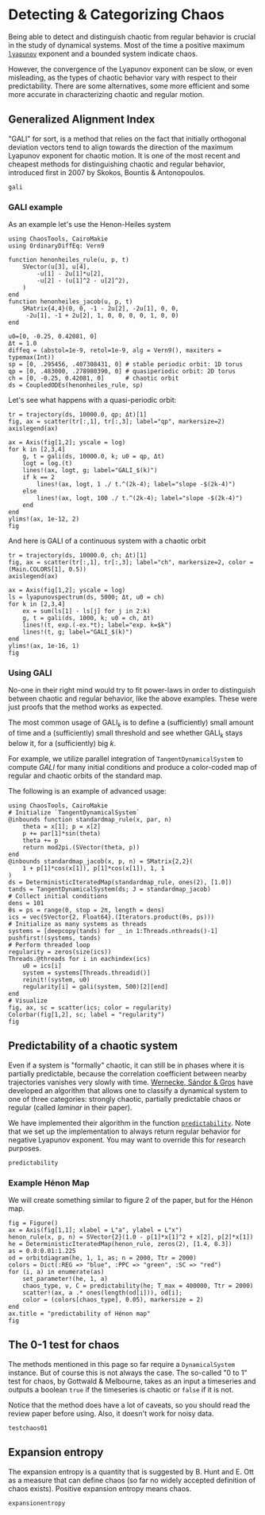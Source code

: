 # Detecting & Categorizing Chaos
Being able to detect and distinguish chaotic from regular behavior is crucial in the study of dynamical systems.
Most of the time a positive maximum [`lyapunov`](@ref) exponent
and a bounded system indicate chaos.

However, the convergence of the Lyapunov exponent can be slow, or even misleading, as the types of chaotic behavior vary with respect to their predictability.
There are some alternatives, some more efficient and some more accurate in characterizing chaotic and regular motion.

## Generalized Alignment Index
"GALI" for sort, is a method that relies on the fact that initially orthogonal deviation vectors tend to align towards the direction of the maximum Lyapunov exponent for chaotic motion.
It is one of the most recent and cheapest methods for distinguishing chaotic and regular behavior, introduced first in 2007 by Skokos, Bountis & Antonopoulos.
```@docs
gali
```

### GALI example

As an example let's use the Henon-Heiles system
```@example MAIN
using ChaosTools, CairoMakie
using OrdinaryDiffEq: Vern9

function henonheiles_rule(u, p, t)
    SVector(u[3], u[4],
        -u[1] - 2u[1]*u[2],
        -u[2] - (u[1]^2 - u[2]^2),
    )
end
function henonheiles_jacob(u, p, t)
    SMatrix{4,4}(0, 0, -1 - 2u[2], -2u[1], 0, 0,
     -2u[1], -1 + 2u[2], 1, 0, 0, 0, 0, 1, 0, 0)
end

u0=[0, -0.25, 0.42081, 0]
Δt = 1.0
diffeq = (abstol=1e-9, retol=1e-9, alg = Vern9(), maxiters = typemax(Int))
sp = [0, .295456, .407308431, 0] # stable periodic orbit: 1D torus
qp = [0, .483000, .278980390, 0] # quasiperiodic orbit: 2D torus
ch = [0, -0.25, 0.42081, 0]      # chaotic orbit
ds = CoupledODEs(henonheiles_rule, sp)
```

Let's see what happens with a quasi-periodic orbit:

```@example MAIN
tr = trajectory(ds, 10000.0, qp; Δt)[1]
fig, ax = scatter(tr[:,1], tr[:,3]; label="qp", markersize=2)
axislegend(ax)

ax = Axis(fig[1,2]; yscale = log)
for k in [2,3,4]
    g, t = gali(ds, 10000.0, k; u0 = qp, Δt)
    logt = log.(t)
    lines!(ax, logt, g; label="GALI_$(k)")
    if k == 2
        lines!(ax, logt, 1 ./ t.^(2k-4); label="slope -$(2k-4)")
    else
        lines!(ax, logt, 100 ./ t.^(2k-4); label="slope -$(2k-4)")
    end
end
ylims!(ax, 1e-12, 2)
fig
```

And here is GALI of a continuous system with a chaotic orbit
```@example MAIN
tr = trajectory(ds, 10000.0, ch; Δt)[1]
fig, ax = scatter(tr[:,1], tr[:,3]; label="ch", markersize=2, color = (Main.COLORS[1], 0.5))
axislegend(ax)

ax = Axis(fig[1,2]; yscale = log)
ls = lyapunovspectrum(ds, 5000; Δt, u0 = ch)
for k in [2,3,4]
    ex = sum(ls[1] - ls[j] for j in 2:k)
    g, t = gali(ds, 1000, k; u0 = ch, Δt)
    lines!(t, exp.(-ex.*t); label="exp. k=$k")
    lines!(t, g; label="GALI_$(k)")
end
ylims!(ax, 1e-16, 1)
fig
```


### Using GALI
No-one in their right mind would try to fit power-laws in order to distinguish between chaotic and regular behavior, like the above examples. These were just proofs that the method works as expected.

The most common usage of $\text{GALI}_k$ is to define a (sufficiently) small
amount of time and a (sufficiently) small threshold and see whether $\text{GALI}_k$
stays below it, for a (sufficiently) big $k$.

For example, we utilize parallel integration of `TangentDynamicalSystem` to compute $GALI$ for many initial conditions and produce a color-coded map of regular and chaotic orbits of the standard map.

The following is an example of advanced usage:
```@example MAIN
using ChaosTools, CairoMakie
# Initialize `TangentDynamicalSystem`
@inbounds function standardmap_rule(x, par, n)
    theta = x[1]; p = x[2]
    p += par[1]*sin(theta)
    theta += p
    return mod2pi.(SVector(theta, p))
end
@inbounds standardmap_jacob(x, p, n) = SMatrix{2,2}(
    1 + p[1]*cos(x[1]), p[1]*cos(x[1]), 1, 1
)
ds = DeterministicIteratedMap(standardmap_rule, ones(2), [1.0])
tands = TangentDynamicalSystem(ds; J = standardmap_jacob)
# Collect initial conditions
dens = 101
θs = ps = range(0, stop = 2π, length = dens)
ics = vec(SVector{2, Float64}.(Iterators.product(θs, ps)))
# Initialize as many systems as threads
systems = [deepcopy(tands) for _ in 1:Threads.nthreads()-1]
pushfirst!(systems, tands)
# Perform threaded loop
regularity = zeros(size(ics))
Threads.@threads for i in eachindex(ics)
    u0 = ics[i]
    system = systems[Threads.threadid()]
    reinit!(system, u0)
    regularity[i] = gali(system, 500)[2][end]
end
# Visualize
fig, ax, sc = scatter(ics; color = regularity)
Colorbar(fig[1,2], sc; label = "regularity")
fig
```

## Predictability of a chaotic system

Even if a system is "formally" chaotic, it can still be in phases where it is partially
predictable, because the correlation coefficient between nearby trajectories vanishes
very slowly with time.
[Wernecke, Sándor & Gros](https://www.nature.com/articles/s41598-017-01083-x) have
developed an algorithm that allows one to classify a dynamical system to one of three
categories: strongly chaotic, partially predictable chaos or regular
(called *laminar* in their paper).

We have implemented their algorithm in the function [`predictability`](@ref).
Note that we set up the implementation to always return regular behavior for negative
Lyapunov exponent. You may want to override this for research purposes.

```@docs
predictability
```

### Example Hénon Map
We will create something similar to figure 2 of the paper, but for the Hénon map.

```@example MAIN
fig = Figure()
ax = Axis(fig[1,1]; xlabel = L"a", ylabel = L"x")
henon_rule(x, p, n) = SVector{2}(1.0 - p[1]*x[1]^2 + x[2], p[2]*x[1])
he = DeterministicIteratedMap(henon_rule, zeros(2), [1.4, 0.3])
as = 0.8:0.01:1.225
od = orbitdiagram(he, 1, 1, as; n = 2000, Ttr = 2000)
colors = Dict(:REG => "blue", :PPC => "green", :SC => "red")
for (i, a) in enumerate(as)
    set_parameter!(he, 1, a)
    chaos_type, ν, C = predictability(he; T_max = 400000, Ttr = 2000)
    scatter!(ax, a .* ones(length(od[i])), od[i];
    color = (colors[chaos_type], 0.05), markersize = 2)
end
ax.title = "predictability of Hénon map"
fig
```

## The 0-1 test for chaos

The methods mentioned in this page so far require a `DynamicalSystem` instance.
But of course this is not always the case. The so-called "0 to 1" test for chaos, by
Gottwald & Melbourne, takes as an input a timeseries and outputs a boolean `true` if
the timeseries is chaotic or `false` if it is not.

Notice that the method does have a lot of caveats, so you should read the review paper
before using. Also, it doesn't work for noisy data.

```@docs
testchaos01
```

## Expansion entropy

The expansion entropy is a quantity that is suggested by B. Hunt and E. Ott as a measure
that can define chaos (so far no widely accepted definition of chaos exists).
Positive expansion entropy means chaos.

```@docs
expansionentropy
```
